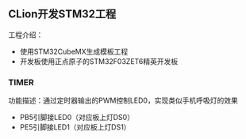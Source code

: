 ## CLion开发STM32工程
工程介绍：
- 使用STM32CubeMX生成模板工程
- 开发板使用正点原子的STM32F03ZET6精英开发板

### TIMER
功能描述：通过定时器输出的PWM控制LED0，实现类似手机呼吸灯的效果
- PB5引脚接LED0（对应板上灯DS0）
- PE5引脚接LED1（对应板上灯DS1）